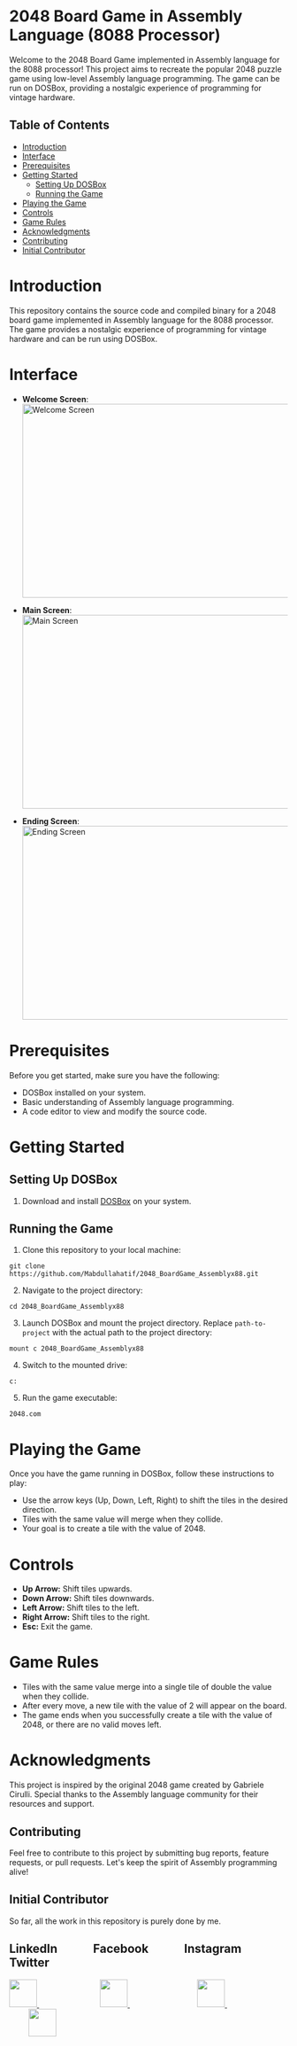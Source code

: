 
# 2048 Board Game in Assembly Language (8088 Processor)

Welcome to the 2048 Board Game implemented in Assembly language for the 8088 processor! This project aims to recreate the popular 2048 puzzle game using low-level Assembly language programming. The game can be run on DOSBox, providing a nostalgic experience of programming for vintage hardware.

## Table of Contents

- [Introduction](#introduction)
- [Interface](#interface)
- [Prerequisites](#prerequisites)
- [Getting Started](#getting-started)
  - [Setting Up DOSBox](#setting-up-dosbox)
  - [Running the Game](#running-the-game)
- [Playing the Game](#playing-the-game)
- [Controls](#controls)
- [Game Rules](#game-rules)
- [Acknowledgments](#acknowledgments)
- [Contributing](#contributing)
- [Initial Contributor](#initial-contributor)

# Introduction

This repository contains the source code and compiled binary for a 2048 board game implemented in Assembly language for the 8088 processor. The game provides a nostalgic experience of programming for vintage hardware and can be run using DOSBox.

# Interface
- **Welcome Screen**: <br>
     <img src="https://github.com/Mabdullahatif/2048_BoardGame_Assemblyx88/assets/113658337/a9f24dd1-f98b-4b0b-8a42-2c3eab9a4838" alt="Welcome Screen" width="500" height="350">

- **Main Screen**: <br>
     <img src="https://github.com/Mabdullahatif/2048_BoardGame_Assemblyx88/assets/113658337/ddad50c5-71a1-48c2-864e-4f283ef9d419" alt="Main Screen" width="500" height="350">

- **Ending Screen**: <br>
     <img src="https://github.com/Mabdullahatif/2048_BoardGame_Assemblyx88/assets/113658337/cede6881-b704-402c-bbcd-8d07c2e9e186" alt="Ending Screen" width="500" height="350">


# Prerequisites

Before you get started, make sure you have the following:

- DOSBox installed on your system.
- Basic understanding of Assembly language programming.
- A code editor to view and modify the source code.

# Getting Started

## Setting Up DOSBox

1. Download and install [DOSBox](https://sourceforge.net/projects/dosbox/) on your system.

## Running the Game

1. Clone this repository to your local machine:
```
git clone https://github.com/Mabdullahatif/2048_BoardGame_Assemblyx88.git

```

2. Navigate to the project directory:
```text
cd 2048_BoardGame_Assemblyx88

```

3. Launch DOSBox and mount the project directory. Replace `path-to-project` with the actual path to the project directory:
```text
mount c 2048_BoardGame_Assemblyx88

```

4. Switch to the mounted drive:
```text
c:

```

5. Run the game executable:
```text
2048.com

```
# Playing the Game

Once you have the game running in DOSBox, follow these instructions to play:

- Use the arrow keys (Up, Down, Left, Right) to shift the tiles in the desired direction.
- Tiles with the same value will merge when they collide.
- Your goal is to create a tile with the value of 2048.

# Controls

- **Up Arrow:** Shift tiles upwards.
- **Down Arrow:** Shift tiles downwards.
- **Left Arrow:** Shift tiles to the left.
- **Right Arrow:** Shift tiles to the right.
- **Esc:** Exit the game.

# Game Rules

- Tiles with the same value merge into a single tile of double the value when they collide.
- After every move, a new tile with the value of 2 will appear on the board.
- The game ends when you successfully create a tile with the value of 2048, or there are no valid moves left.

# Acknowledgments

This project is inspired by the original 2048 game created by Gabriele Cirulli. Special thanks to the Assembly language community for their resources and support.
## Contributing

Feel free to contribute to this project by submitting bug reports, feature requests, or pull requests. Let's keep the spirit of Assembly programming alive!

## Initial Contributor

So far, all the work in this repository is purely done by me.

## LinkedIn &nbsp; &nbsp; &nbsp; &nbsp; &nbsp; &nbsp; Facebook &nbsp; &nbsp; &nbsp; &nbsp; &nbsp; &nbsp; Instagram &nbsp; &nbsp; &nbsp; &nbsp; &nbsp; &nbsp; Twitter
<a href="https://www.linkedin.com/in/muhammad-abdullah-atif/">
    <img height="50" src="https://cdn2.iconfinder.com/data/icons/social-icon-3/512/social_style_3_in-306.png"/>
</a> &nbsp; &nbsp; &nbsp; &nbsp; &nbsp; &nbsp;&nbsp; &nbsp; &nbsp; &nbsp; &nbsp; &nbsp;&nbsp; &nbsp;&nbsp;&nbsp;

<a href="https://www.facebook.com/abdullahatif362/">
    <img height="50" src="https://cdn0.iconfinder.com/data/icons/social-flat-rounded-rects/512/facebook-64.png"/>
</a> &nbsp; &nbsp; &nbsp; &nbsp; &nbsp; &nbsp;&nbsp; &nbsp; &nbsp; &nbsp; &nbsp; &nbsp;&nbsp; &nbsp;&nbsp;&nbsp;&nbsp;&nbsp;&nbsp;

<a href="https://www.instagram.com/abdullah._.atif/">
    <img height="50" src="https://cdn2.iconfinder.com/data/icons/social-media-applications/64/social_media_applications_3-instagram-64.png"/>
</a> &nbsp; &nbsp; &nbsp; &nbsp; &nbsp; &nbsp;&nbsp; &nbsp; &nbsp; &nbsp; &nbsp; &nbsp;&nbsp; &nbsp;&nbsp;&nbsp;&nbsp;&nbsp; &nbsp;&nbsp;

<a href="https://www.twitter.com/abd_allah_atif/">
    <img height="50" src="https://cdn3.iconfinder.com/data/icons/2018-social-media-logotypes/1000/2018_social_media_popular_app_logo_twitter-64.png"/>
</a>
